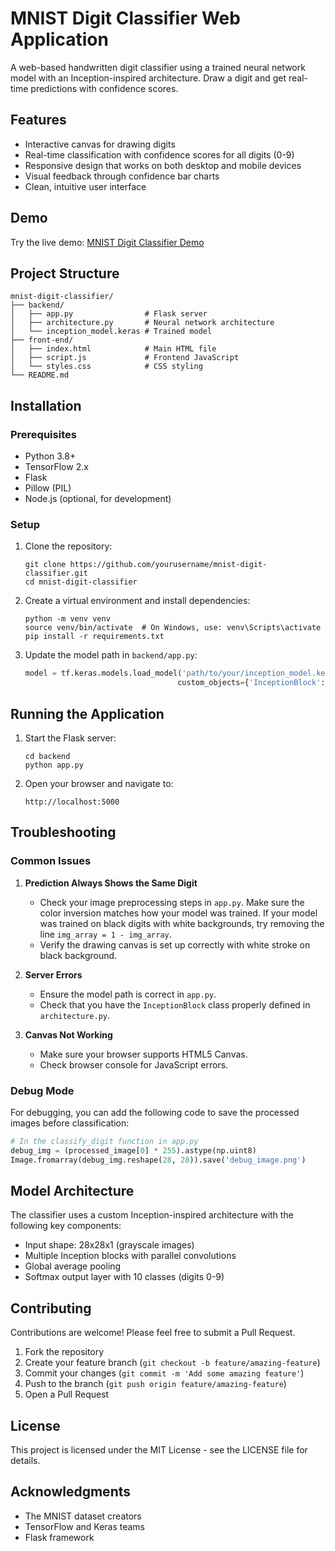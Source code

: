 # MNIST Digit Classifier Web Application

A web-based handwritten digit classifier using a trained neural network model with an Inception-inspired architecture. Draw a digit and get real-time predictions with confidence scores.



## Features

- Interactive canvas for drawing digits
- Real-time classification with confidence scores for all digits (0-9)
- Responsive design that works on both desktop and mobile devices
- Visual feedback through confidence bar charts
- Clean, intuitive user interface

## Demo

Try the live demo: [MNIST Digit Classifier Demo](https://your-demo-url.com)

## Project Structure

```
mnist-digit-classifier/
├── backend/
│   ├── app.py                # Flask server
│   ├── architecture.py       # Neural network architecture
│   └── inception_model.keras # Trained model
├── front-end/
│   ├── index.html            # Main HTML file
│   ├── script.js             # Frontend JavaScript
│   └── styles.css            # CSS styling
└── README.md
```

## Installation

### Prerequisites

- Python 3.8+
- TensorFlow 2.x
- Flask
- Pillow (PIL)
- Node.js (optional, for development)

### Setup

1. Clone the repository:
   ```
   git clone https://github.com/yourusername/mnist-digit-classifier.git
   cd mnist-digit-classifier
   ```

2. Create a virtual environment and install dependencies:
   ```
   python -m venv venv
   source venv/bin/activate  # On Windows, use: venv\Scripts\activate
   pip install -r requirements.txt
   ```

3. Update the model path in `backend/app.py`:
   ```python
   model = tf.keras.models.load_model('path/to/your/inception_model.keras', 
                                     custom_objects={'InceptionBlock': InceptionBlock})
   ```

## Running the Application

1. Start the Flask server:
   ```
   cd backend
   python app.py
   ```

2. Open your browser and navigate to:
   ```
   http://localhost:5000
   ```

## Troubleshooting

### Common Issues

1. **Prediction Always Shows the Same Digit**
   - Check your image preprocessing steps in `app.py`. Make sure the color inversion matches how your model was trained. If your model was trained on black digits with white backgrounds, try removing the line `img_array = 1 - img_array`.
   - Verify the drawing canvas is set up correctly with white stroke on black background.

2. **Server Errors**
   - Ensure the model path is correct in `app.py`.
   - Check that you have the `InceptionBlock` class properly defined in `architecture.py`.

3. **Canvas Not Working**
   - Make sure your browser supports HTML5 Canvas.
   - Check browser console for JavaScript errors.

### Debug Mode

For debugging, you can add the following code to save the processed images before classification:

```python
# In the classify_digit function in app.py
debug_img = (processed_image[0] * 255).astype(np.uint8)
Image.fromarray(debug_img.reshape(28, 28)).save('debug_image.png')
```

## Model Architecture

The classifier uses a custom Inception-inspired architecture with the following key components:

- Input shape: 28x28x1 (grayscale images)
- Multiple Inception blocks with parallel convolutions
- Global average pooling
- Softmax output layer with 10 classes (digits 0-9)

## Contributing

Contributions are welcome! Please feel free to submit a Pull Request.

1. Fork the repository
2. Create your feature branch (`git checkout -b feature/amazing-feature`)
3. Commit your changes (`git commit -m 'Add some amazing feature'`)
4. Push to the branch (`git push origin feature/amazing-feature`)
5. Open a Pull Request

## License

This project is licensed under the MIT License - see the LICENSE file for details.

## Acknowledgments

- The MNIST dataset creators
- TensorFlow and Keras teams
- Flask framework
